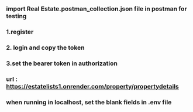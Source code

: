 ### import Real Estate.postman_collection.json file in postman for testing

### 1.register

### 2. login and copy the token

### 3.set the bearer token in authorization

### url : https://estatelists1.onrender.com/property/propertydetails

### when running in localhost, set the blank fields in .env file
